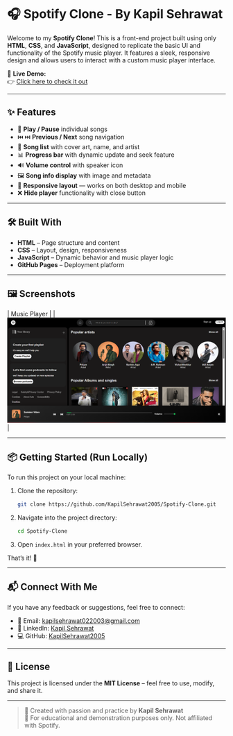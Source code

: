 
# 🎧 Spotify Clone - By Kapil Sehrawat

Welcome to my **Spotify Clone**! This is a front-end project built using only **HTML**, **CSS**, and **JavaScript**, designed to replicate the basic UI and functionality of the Spotify music player. It features a sleek, responsive design and allows users to interact with a custom music player interface.

🔗 **Live Demo:**  
👉 [Click here to check it out](https://kapilsehrawat2005.github.io/Spotify-Clone/)

---

## ✨ Features

- 🎵 **Play / Pause** individual songs
- ⏮️ ⏭️ **Previous / Next** song navigation
- 📃 **Song list** with cover art, name, and artist
- 📊 **Progress bar** with dynamic update and seek feature
- 🔊 **Volume control** with speaker icon
- 🖼️ **Song info display** with image and metadata
- 📱 **Responsive layout** — works on both desktop and mobile
- ❌ **Hide player** functionality with close button


---

## 🛠️ Built With

- **HTML** – Page structure and content
- **CSS** – Layout, design, responsiveness
- **JavaScript** – Dynamic behavior and music player logic
- **GitHub Pages** – Deployment platform

---

## 🖼️ Screenshots



| Music Player |
| ![Music Player](assets/screenshots/player.png) |

---

## 📦 Getting Started (Run Locally)

To run this project on your local machine:

1. Clone the repository:
   ```bash
   git clone https://github.com/KapilSehrawat2005/Spotify-Clone.git
   ```

2. Navigate into the project directory:
   ```bash
   cd Spotify-Clone
   ```

3. Open `index.html` in your preferred browser.

That’s it! 🎉

---

## 📬 Connect With Me

If you have any feedback or suggestions, feel free to connect:

- 📧 Email: [kapilsehrawat022003@gmail.com](mailto:kapilsehrawat022003@gmail.com)
- 🔗 LinkedIn: [Kapil Sehrawat](https://www.linkedin.com/in/kapil-sehrawat-318814288)
- 💻 GitHub: [KapilSehrawat2005](https://github.com/KapilSehrawat2005)

---

## 📄 License

This project is licensed under the **MIT License** – feel free to use, modify, and share it.

---

> 🚀 Created with passion and practice by **Kapil Sehrawat**  
> 📌 For educational and demonstration purposes only. Not affiliated with Spotify.
